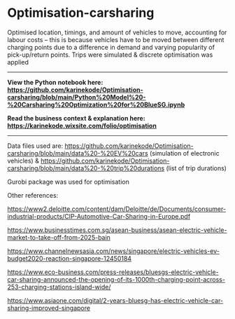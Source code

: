 # Optimisation-carsharing
Optimised location, timings, and amount of vehicles to move, accounting for labour costs – this is because vehicles 
have to be moved between different charging points due to a difference in demand and varying popularity of pick-up/return points. 
Trips were simulated & discrete optimisation was applied

______________

__View the Python notebook here: https://github.com/karinekode/Optimisation-carsharing/blob/main/Python%20Model%20-%20Carsharing%20Optimization%20for%20BlueSG.ipynb__

__Read the business context & explanation here: https://karinekode.wixsite.com/folio/optimisation__ 

______________

Data files used are: https://github.com/karinekode/Optimisation-carsharing/blob/main/data%20-%20EV%20cars (simulation of electronic vehicles) & https://github.com/karinekode/Optimisation-carsharing/blob/main/data%20-%20trip%20durations (list of trip durations) 

Gurobi package was used for optimisation

Other references: 

https://www2.deloitte.com/content/dam/Deloitte/de/Documents/consumer-industrial-products/CIP-Automotive-Car-Sharing-in-Europe.pdf

https://www.businesstimes.com.sg/asean-business/asean-electric-vehicle-market-to-take-off-from-2025-bain

https://www.channelnewsasia.com/news/singapore/electric-vehicles-ev-budget2020-reaction-singapore-12450184

https://www.eco-business.com/press-releases/bluesgs-electric-vehicle-car-sharing-announced-the-opening-of-its-1000th-charging-point-across-253-charging-stations-island-wide/

https://www.asiaone.com/digital/2-years-bluesg-has-electric-vehicle-car-sharing-improved-singapore
